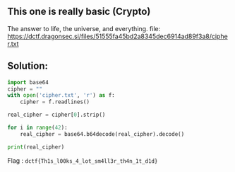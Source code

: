 ## This one is really basic (Crypto)
The answer to life, the universe, and everything.
file: https://dctf.dragonsec.si/files/51555fa45bd2a8345dec6914ad89f3a8/cipher.txt

## Solution:
```py
import base64
cipher = ""
with open('cipher.txt', 'r') as f:
    cipher = f.readlines()

real_cipher = cipher[0].strip()

for i in range(42):
    real_cipher = base64.b64decode(real_cipher).decode()

print(real_cipher)
```

Flag : `dctf{Th1s_l00ks_4_lot_sm4ll3r_th4n_1t_d1d}`
